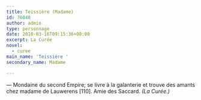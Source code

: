 ```yaml
---
title: Teissière (Madame)
id: 76048
author: admin
type: personnage
date: 2010-03-16T09:15:36+00:00
excerpt: La Curée
novel:
  - curee
main_name: 'Teissière '
secondary_name: Madame

---
```

— Mondaine du second Empire; se livre à la galanterie et trouve des amants chez madame de Lauwerens [110]. Amie des Saccard. _(La Curée.)_